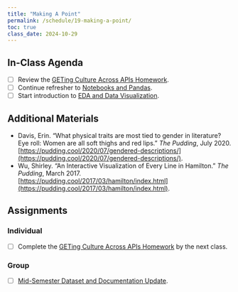 ```yaml
---
title: "Making A Point"
permalink: /schedule/19-making-a-point/
toc: true
class_date: 2024-10-29
---
```


## In-Class Agenda

- [ ] Review the [GETing Culture Across APIs Homework]({{site.baseurl}}/materials/creating-curating-humanities-data/06-getting-data-apis#getting-culture-across-apis-homework).
- [ ] Continue refresher to [Notebooks and Pandas]({{site.baseurl}}/materials/interpreting-communicating-humanities-data/01-intro-notebooks/).
- [ ] Start introduction to [EDA and Data Visualization]({{site.baseurl}}/materials/interpreting-communicating-humanities-data/02-eda-data-viz).

## Additional Materials

- Davis, Erin. “What physical traits are most tied to gender in literature? Eye roll: Women are all soft thighs and red lips.” *The Pudding*, July 2020. [https://pudding.cool/2020/07/gendered-descriptions/](https://pudding.cool/2020/07/gendered-descriptions/).
- Wu, Shirley. “An Interactive Visualization of Every Line in Hamilton.” *The Pudding*, March 2017. [https://pudding.cool/2017/03/hamilton/index.html](https://pudding.cool/2017/03/hamilton/index.html).

## Assignments

### Individual

- [ ] Complete the [GETing Culture Across APIs Homework]({{site.baseurl}}/materials/creating-curating-humanities-data/06-getting-data-apis#getting-culture-across-apis-homework) by the next class.

### Group

- [ ] [Mid-Semester Dataset and Documentation Update]({{site.baseurl}}/assessments/03-semester-project#mid-semester-dataset-and-documentation-update-15).